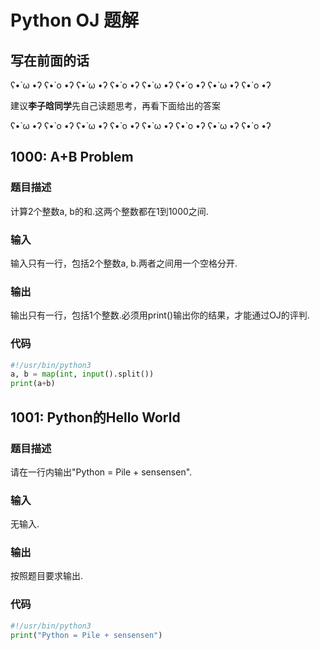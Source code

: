 # Python OJ 题解

## 写在前面的话

ʕ•̀ ω •́ʔ ʕ•̀ o •́ʔ ʕ•̀ ω •́ʔ ʕ•̀ o •́ʔ ʕ•̀ ω •́ʔ ʕ•̀ o •́ʔ ʕ•̀ ω •́ʔ ʕ•̀ o •́ʔ

建议**李子晗同学**先自己读题思考，再看下面给出的答案

ʕ•̀ ω •́ʔ ʕ•̀ o •́ʔ ʕ•̀ ω •́ʔ ʕ•̀ o •́ʔ ʕ•̀ ω •́ʔ ʕ•̀ o •́ʔ ʕ•̀ ω •́ʔ ʕ•̀ o •́ʔ

## 1000: A+B Problem

### 题目描述

计算2个整数a, b的和.这两个整数都在1到1000之间.

### 输入

输入只有一行，包括2个整数a, b.两者之间用一个空格分开.

### 输出

输出只有一行，包括1个整数.必须用print()输出你的结果，才能通过OJ的评判.

### 代码

```python
#!/usr/bin/python3
a, b = map(int, input().split())
print(a+b)
```

## 1001: Python的Hello World

### 题目描述

请在一行内输出"Python = Pile + sensensen".

### 输入

无输入.

### 输出

按照题目要求输出.

### 代码

```python
#!/usr/bin/python3
print("Python = Pile + sensensen")
```
